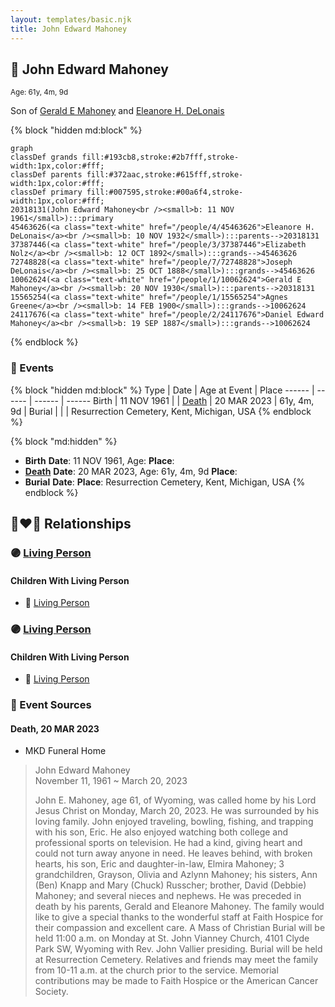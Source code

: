 ```yaml
---
layout: templates/basic.njk
title: John Edward Mahoney
---
```

## 🔵 John Edward Mahoney
<small>Age: 61y, 4m, 9d</small>

Son of [Gerald E Mahoney](/people/1/10062624) and [Eleanore H. DeLonais](/people/4/45463626)

{% block "hidden md:block" %}
```mermaid
graph
classDef grands fill:#193cb8,stroke:#2b7fff,stroke-width:1px,color:#fff;
classDef parents fill:#372aac,stroke:#615fff,stroke-width:1px,color:#fff;
classDef primary fill:#007595,stroke:#00a6f4,stroke-width:1px,color:#fff;
20318131(John Edward Mahoney<br /><small>b: 11 NOV 1961</small>):::primary
45463626(<a class="text-white" href="/people/4/45463626">Eleanore H. DeLonais</a><br /><small>b: 10 NOV 1932</small>):::parents-->20318131
37387446(<a class="text-white" href="/people/3/37387446">Elizabeth Nolz</a><br /><small>b: 12 OCT 1892</small>):::grands-->45463626
72748828(<a class="text-white" href="/people/7/72748828">Joseph DeLonais</a><br /><small>b: 25 OCT 1888</small>):::grands-->45463626
10062624(<a class="text-white" href="/people/1/10062624">Gerald E Mahoney</a><br /><small>b: 20 NOV 1930</small>):::parents-->20318131
15565254(<a class="text-white" href="/people/1/15565254">Agnes Greene</a><br /><small>b: 14 FEB 1900</small>):::grands-->10062624
24117676(<a class="text-white" href="/people/2/24117676">Daniel Edward Mahoney</a><br /><small>b: 19 SEP 1887</small>):::grands-->10062624
```
{% endblock %}

### 📆 Events

{% block "hidden md:block" %}
Type | Date | Age at Event | Place
------ | ------ | ------ | ------
Birth | 11 NOV 1961 |  |
[Death](#event-event-3) | 20 MAR 2023 | 61y, 4m, 9d |
Burial |  |  | Resurrection Cemetery, Kent, Michigan, USA
{% endblock %}

{% block "md:hidden" %}
- **Birth**
**Date**: 11 NOV 1961, Age:
**Place**:
- **[Death](#event-event-3)**
**Date**: 20 MAR 2023, Age: 61y, 4m, 9d
**Place**:
- **Burial**
**Date**:
**Place**: Resurrection Cemetery, Kent, Michigan, USA
{% endblock %}

## 👩‍❤️‍👨 Relationships

### 🟣 [Living Person](/people/2/27906701)

#### Children With Living Person
* 🔵 [Living Person](/people/7/79073611)
### 🟣 [Living Person](/people/9/92555368)

#### Children With Living Person
* 🔵 [Living Person](/people/4/4287670)
### 📰 Event Sources

#### <a id="event-event-3"></a> Death, 20 MAR 2023
* MKD Funeral Home
>   
  > John Edward Mahoney  
  > November 11, 1961 ~ March 20, 2023  
  >   
  > John E. Mahoney, age 61, of Wyoming, was called home by his Lord Jesus Christ on Monday, March 20, 2023. He was surrounded by his loving family. John enjoyed traveling, bowling, fishing, and trapping with his son, Eric. He also enjoyed watching both college and professional sports on television. He had a kind, giving heart and could not turn away anyone in need. He leaves behind, with broken hearts, his son, Eric and daughter-in-law, Elmira Mahoney; 3 grandchildren, Grayson, Olivia and Azlynn Mahoney; his sisters, Ann (Ben) Knapp and Mary (Chuck) Russcher; brother, David (Debbie) Mahoney; and several nieces and nephews. He was preceded in death by his parents, Gerald and Eleanore Mahoney. The family would like to give a special thanks to the wonderful staff at Faith Hospice for their compassion and excellent care. A Mass of Christian Burial will be held 11:00 a.m. on Monday at St. John Vianney Church, 4101 Clyde Park SW, Wyoming with Rev. John Vallier presiding. Burial will be held at Resurrection Cemetery. Relatives and friends may meet the family from 10-11 a.m. at the church prior to the service. Memorial contributions may be made to Faith Hospice or the American Cancer Society.
